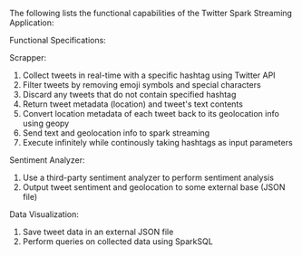 The following lists the functional capabilities of the Twitter Spark Streaming Application:

Functional Specifications:

Scrapper:
1. Collect tweets in real-time with a specific hashtag using Twitter API
2. Filter tweets by removing emoji symbols and special characters
3. Discard any tweets that do not contain specified hashtag
4. Return tweet metadata (location) and tweet's text contents
5. Convert location metadata of each tweet back to its geolocation info using geopy
6. Send text and geolocation info to spark streaming
7. Execute infinitely while continously taking hashtags as input parameters

Sentiment Analyzer:
1. Use a third-party sentiment analyzer to perform sentiment analysis
2. Output tweet sentiment and geolocation to some external base (JSON file)

Data Visualization:
1. Save tweet data in an external JSON file
2. Perform queries on collected data using SparkSQL
